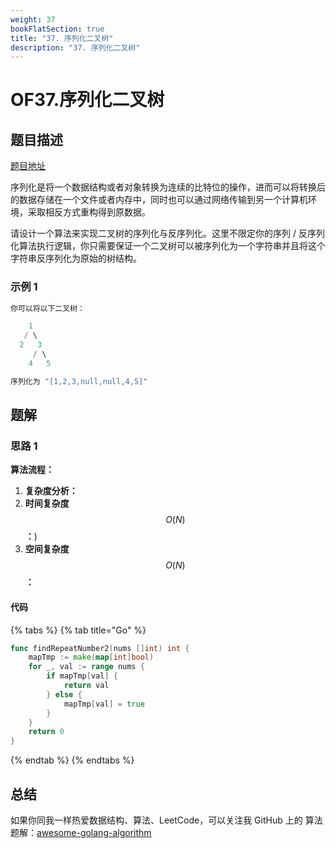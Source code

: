 ```yaml
---
weight: 37
bookFlatSection: true
title: "37. 序列化二叉树"
description: "37. 序列化二叉树"
---
```


# OF37.序列化二叉树

## 题目描述

[题目地址](https://leetcode-cn.com/problems/xu-lie-hua-er-cha-shu-lcof/)

序列化是将一个数据结构或者对象转换为连续的比特位的操作，进而可以将转换后的数据存储在一个文件或者内存中，同时也可以通过网络传输到另一个计算机环境，采取相反方式重构得到原数据。

请设计一个算法来实现二叉树的序列化与反序列化。这里不限定你的序列 / 反序列化算法执行逻辑，你只需要保证一个二叉树可以被序列化为一个字符串并且将这个字符串反序列化为原始的树结构。

### **示例 1**

```go
你可以将以下二叉树：

    1
   / \
  2   3
     / \
    4   5

序列化为 "[1,2,3,null,null,4,5]"
```

## 题解

### 思路 1

**算法流程：**

1. **复杂度分析：**
2. **时间复杂度**$$O(N)$$**：**\)
3. **空间复杂度**$$O(N)$$**：**

#### 代码

{% tabs %}
{% tab title="Go" %}

```go
func findRepeatNumber2(nums []int) int {
    mapTmp := make(map[int]bool)
    for _, val := range nums {
        if mapTmp[val] {
            return val
        } else {
            mapTmp[val] = true
        }
    }
    return 0
}
```

{% endtab %}
{% endtabs %}

## 总结

如果你同我一样热爱数据结构、算法、LeetCode，可以关注我 GitHub 上的 算法 题解：[awesome-golang-algorithm](https://github.com/Golang-Solutions/awesome-golang-algorithm)
